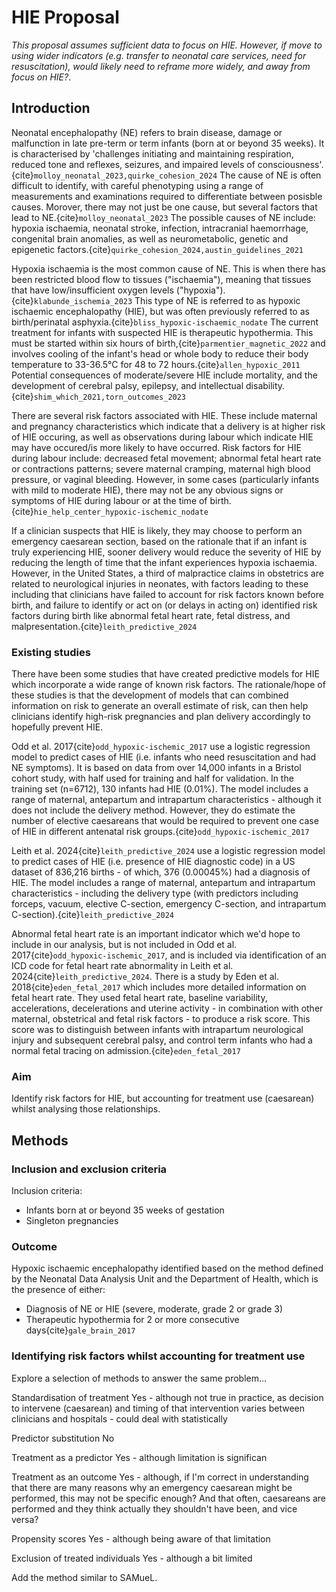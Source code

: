 # HIE Proposal

*This proposal assumes sufficient data to focus on HIE. However, if move to using wider indicators (e.g. transfer to neonatal care services, need for resuscitation), would likely need to reframe more widely, and away from focus on HIE?*.

## Introduction

Neonatal encephalopathy (NE) refers to brain disease, damage or malfunction in late pre-term or term infants (born at or beyond 35 weeks). It is characterised by 'challenges initiating and maintaining respiration, reduced tone and reflexes, seizures, and impaired levels of consciousness'.{cite}`molloy_neonatal_2023,quirke_cohesion_2024` The cause of NE is often difficult to identify, with careful phenotyping using a range of measurements and examinations required to differentiate between posisble causes. Morover, there may not just be one cause, but several factors that lead to NE.{cite}`molloy_neonatal_2023` The possible causes of NE include: hypoxia ischaemia, neonatal stroke, infection, intracranial haemorrhage, congenital brain anomalies, as well as neurometabolic, genetic and epigenetic factors.{cite}`quirke_cohesion_2024,austin_guidelines_2021`

Hypoxia ischaemia is the most common cause of NE. This is when there has been restricted blood flow to tissues ("ischaemia"), meaning that tissues that have low/insufficient oxygen levels ("hypoxia").{cite}`klabunde_ischemia_2023` This type of NE is referred to as hypoxic ischaemic encephalopathy (HIE), but was often previously referred to as birth/perinatal asphyxia.{cite}`bliss_hypoxic-ischaemic_nodate` The current treatment for infants with suspected HIE is therapeutic hypothermia. This must be started within six hours of birth,{cite}`parmentier_magnetic_2022` and involves cooling of the infant's head or whole body to reduce their body temperature to 33-36.5°C for 48 to 72 hours.{cite}`allen_hypoxic_2011` Potential consequences of moderate/severe HIE include mortality, and the development of cerebral palsy, epilepsy, and intellectual disability.{cite}`shim_which_2021,torn_outcomes_2023`

There are several risk factors associated with HIE. These include maternal and pregnancy characteristics which indicate that a delivery is at higher risk of HIE occuring, as well as observations during labour which indicate HIE may have occured/is more likely to have occurred. Risk factors for HIE during labour include: decreased fetal movement; abnormal fetal heart rate or contractions patterns; severe maternal cramping, maternal high blood pressure, or vaginal bleeding. However, in some cases (particularly infants with mild to moderate HIE), there may not be any obvious signs or symptoms of HIE during labour or at the time of birth.{cite}`hie_help_center_hypoxic-ischemic_nodate`

If a clinician suspects that HIE is likely, they may choose to perform an emergency caesarean section, based on the rationale that if an infant is truly experiencing HIE, sooner delivery would reduce the severity of HIE by reducing the length of time that the infant experiences hypoxia ischaemia. However, in the United States, a third of malpractice claims in obstetrics are related to neurological injuries in neonates, with factors leading to these including that clinicians have failed to account for risk factors known before birth, and failure to identify or act on (or delays in acting on) identified risk factors during birth like abnormal fetal heart rate, fetal distress, and malpresentation.{cite}`leith_predictive_2024`

### Existing studies

There have been some studies that have created predictive models for HIE which incorporate a wide range of known risk factors. The rationale/hope of these studies is that the development of models that can combined information on risk to generate an overall estimate of risk, can then help clinicians identify high-risk pregnancies and plan delivery accordingly to hopefully prevent HIE.

Odd et al. 2017{cite}`odd_hypoxic-ischemic_2017` use a logistic regression model to predict cases of HIE (i.e. infants who need resuscitation and had NE symptoms). It is based on data from over 14,000 infants in a Bristol cohort study, with half used for training and half for validation. In the training set (n=6712), 130 infants had HIE (0.01%). The model includes a range of maternal, antepartum and intrapartum characteristics - although it does not include the delivery method. However, they do estimate the number of elective caesareans that would be required to prevent one case of HIE in different antenatal risk groups.{cite}`odd_hypoxic-ischemic_2017`

Leith et al. 2024{cite}`leith_predictive_2024` use a logistic regression model to predict cases of HIE (i.e. presence of HIE diagnostic code) in a US dataset of 836,216 births - of which, 376 (0.00045%) had a diagnosis of HIE. The model includes a range of maternal, antepartum and intrapartum characteristics - including the delivery type (with predictors including forceps, vacuum, elective C-section, emergency C-section, and intrapartum C-section).{cite}`leith_predictive_2024`

Abnormal fetal heart rate is an important indicator which we'd hope to include in our analysis, but is not included in Odd et al. 2017{cite}`odd_hypoxic-ischemic_2017`, and is included via identification of an ICD code for fetal heart rate abnormality in Leith et al. 2024{cite}`leith_predictive_2024`. There is a study by Eden et al. 2018{cite}`eden_fetal_2017` which includes more detailed information on fetal heart rate. They used fetal heart rate, baseline variability, accelerations, decelerations and uterine activity - in combination with other maternal, obstetrical and fetal risk factors - to produce a risk score. This score was to distinguish between infants with intrapartum neurological injury and subsequent cerebral palsy, and control term infants who had a normal fetal tracing on admission.{cite}`eden_fetal_2017`

### Aim

Identify risk factors for HIE, but accounting for treatment use (caesarean) whilst analysing those relationships.

## Methods

### Inclusion and exclusion criteria

Inclusion criteria:
* Infants born at or beyond 35 weeks of gestation
* Singleton pregnancies

### Outcome

Hypoxic ischaemic encephalopathy identified based on the method defined by the Neonatal Data Analysis Unit and the Department of Health, which is the presence of either:
* Diagnosis of NE or HIE (severe, moderate, grade 2 or grade 3)
* Therapeutic hypothermia for 2 or more consecutive days{cite}`gale_brain_2017`

### Identifying risk factors whilst accounting for treatment use

Explore a selection of methods to answer the same problem...

Standardisation of treatment
Yes - although not true in practice, as decision to intervene (caesarean) and timing of that intervention varies between clinicians and hospitals - could deal with statistically 

Predictor substitution 
No

Treatment as a predictor
Yes - although limitation is significan

Treatment as an outcome
Yes - although, if I'm correct in understanding that there are many reasons why an emergency caesarean might be performed, this may not be specific enough? And that often, caesareans are performed and they think actually they shouldn't have been, and vice versa? 

Propensity scores
Yes - although being aware of that limitation

Exclusion of treated individuals
Yes - although a bit limited

Add the method similar to SAMueL.
